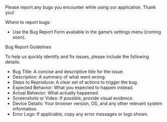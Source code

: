 Please report any bugs you encounter while using our application. Thank you!

Where to report bugs:
- Use the Bug Report Form available in the game’s settings menu (coming soon).

Bug Report Guidelines

To help us quickly identify and fix issues, please include the following details:

- Bug Title: A concise and descriptive title for the issue.
- Description: A summary of what went wrong.
- Steps to Reproduce: A clear set of actions to trigger the bug.
- Expected Behavior: What you expected to happen instead.
- Actual Behavior: What actually happened.
- Screenshots or Video: If possible, provide visual evidence.
- Device Details: Your browser version, OS, and any other relevant system information.
- Error Logs: If applicable, copy any error messages or logs shown.
